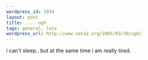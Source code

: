 ```yaml
--- 
wordpress_id: 1034
layout: post
title: .... ugh
tags: general, late
wordpress_url: http://www.nata2.org/2005/03/30/ugh/
---
```

i can't sleep.. but at the same time i am really tired.

